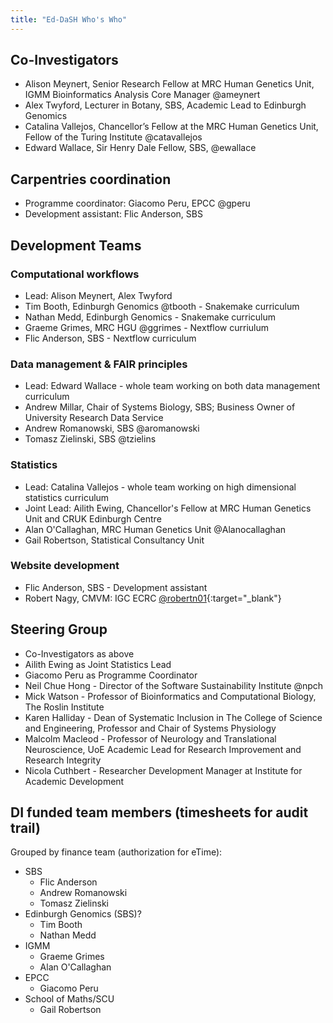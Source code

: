 ```yaml
---
title: "Ed-DaSH Who's Who"
---
```



## Co-Investigators
* Alison Meynert, Senior Research Fellow at MRC Human Genetics Unit, IGMM Bioinformatics Analysis Core Manager @ameynert
* Alex Twyford, Lecturer in Botany, SBS, Academic Lead to Edinburgh Genomics
* Catalina Vallejos, Chancellor’s Fellow at the MRC Human Genetics Unit, Fellow of the Turing Institute @catavallejos
* Edward Wallace, Sir Henry Dale Fellow, SBS, @ewallace

## Carpentries coordination
* Programme coordinator: Giacomo Peru, EPCC @gperu
* Development assistant: Flic Anderson, SBS

## Development Teams  

### Computational workflows
* Lead: Alison Meynert, Alex Twyford
* Tim Booth, Edinburgh Genomics @tbooth - Snakemake curriculum
* Nathan Medd, Edinburgh Genomics - Snakemake curriculum
* Graeme Grimes, MRC HGU @ggrimes - Nextflow curriulum
* Flic Anderson, SBS - Nextflow curriculum

### Data management & FAIR principles
* Lead: Edward Wallace - whole team working on both data management curriculum
* Andrew Millar, Chair of Systems Biology, SBS; Business Owner of University Research Data Service
* Andrew Romanowski, SBS @aromanowski
* Tomasz Zielinski, SBS @tzielins

### Statistics
* Lead: Catalina Vallejos - whole team working on high dimensional statistics curriculum
* Joint Lead: Ailith Ewing, Chancellor's Fellow at MRC Human Genetics Unit and CRUK Edinburgh Centre
* Alan O'Callaghan, MRC Human Genetics Unit @Alanocallaghan
* Gail Robertson, Statistical Consultancy Unit

### Website development
* Flic Anderson, SBS - Development assistant
* Robert Nagy, CMVM: IGC ECRC [@robertn01]( {{site.rob_github}} ){:target="_blank"} 

## Steering Group
* Co-Investigators as above
* Ailith Ewing as Joint Statistics Lead
* Giacomo Peru as Programme Coordinator
* Neil Chue Hong - Director of the Software Sustainability Institute @npch
* Mick Watson - Professor of Bioinformatics and Computational Biology, The Roslin Institute
* Karen Halliday - Dean of Systematic Inclusion in The College of Science and Engineering, Professor and Chair of Systems Physiology
* Malcolm Macleod - Professor of Neurology and Translational Neuroscience, UoE
Academic Lead for Research Improvement and Research Integrity
* Nicola Cuthbert - Researcher Development Manager at Institute for Academic Development

## DI funded team members (timesheets for audit trail)

Grouped by finance team (authorization for eTime):
* SBS
  * Flic Anderson
  * Andrew Romanowski
  * Tomasz Zielinski
* Edinburgh Genomics (SBS)?
  * Tim Booth
  * Nathan Medd
* IGMM
  * Graeme Grimes
  * Alan O'Callaghan
* EPCC
  * Giacomo Peru
* School of Maths/SCU
  * Gail Robertson
